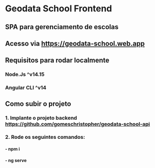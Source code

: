 # Geodata School Frontend

## SPA para gerenciamento de escolas
## Acesso via https://geodata-school.web.app

## Requisitos para rodar localmente
### Node.Js ^v14.15
### Angular CLI ^v14

## Como subir o projeto
### 1. Implante o projeto backend https://github.com/gomeschristopher/geodata-school-api
### 2. Rode os seguintes comandos:
#### - npm i 
#### - ng serve